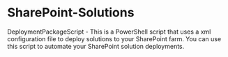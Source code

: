 SharePoint-Solutions
====================

DeploymentPackageScript - This is a PowerShell script that uses a xml configuration file to deploy solutions to your SharePoint farm. You can use this script to automate your SharePoint solution deployments.

